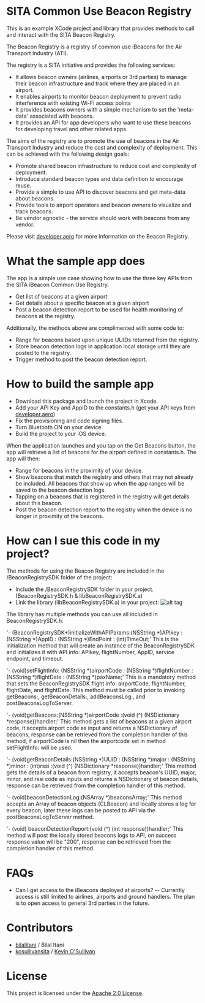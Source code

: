 
SITA Common Use Beacon Registry
============

This is an example XCode project and library that provides methods to call and interact with the SITA Beacon Registry.

The Beacon Registry is a registry of common use iBeacons for the Air Transport Industry (ATI).

The registry is a SITA initiative and provides the following services:

- It allows beacon owners (airlines, airports or 3rd parties) to manage their beacon infrastructure and track where they are placed in an airport.
- It enables airports to monitor beacon deployment to prevent radio interference with existing Wi-Fi access points
- It provides beacons owners with a simple mechanism to set the 'meta-data' associated with beacons.
- It provides an API for app developers who want to use these beacons for developing travel and other related apps.

The aims of the registry are to promote the use of beacons in the Air Transport Industry and reduce the cost and complexity of deployment. This can be achieved with the following design goals:

- Promote shared beacon infrastructure to reduce cost and complexity of deployment.
- Introduce standard beacon types and data definition to encourage reuse.
- Provide a simple to use API to discover beacons and get meta-data about beacons.
- Provide tools to airport operators and beacon owners to visualize and track beacons.
- Be vendor agnostic - the service should work with beacons from any vendor.

Please visit [developer.aero](http://www.developer.aero) for more information on the Beacon Registry.

What the sample app does
============

The app is a simple use case showing how to use the three key APIs from the SITA iBeacon Common Use Registry. 

- Get list of beacons at a given airport
- Get details about a specific beacon at a given airport
- Post a beacon detection report to be used for health monitoring of beacons at the registry.

Additionally, the methods above are complimented with some code to:

- Range for beacons based upon unique UUIDs returned from the registry.
- Store beacon detection logs in application local storage until they are posted to the registry.
- Trigger method to post the beacon detection report.

How to build the sample app
============

- Download this package and launch the project in Xcode.  
- Add your API Key and AppID to the constants.h (get your API keys from  [developer.aero](http://www.developer.aero))
- Fix the provisioning and code signing files.
- Turn Bluetooth ON on your device.
- Build the project to your iOS device.

When the application launches and you tap on the Get Beacons button, the app will retrieve a list of beacons for the airport defined in constants.h. The app will then:

- Range for beacons in the proximity of your device.
- Show beacons that match the registry and others that may not already be included.  All beacons that show up when the app ranges will be saved to the beacon detection logs.
- Tapping on a beacons that is registered in the registry will get details about this beacon.
- Post the beacon detection report to the registry when the device is no longer in proximity of the beacons.

How can I sue this code in my project?
============

The methods for using the Beacon Registry are included in the /BeaconRegistrySDK folder of the project:

- Include the /BeaconRegistrySDK folder in your project. (BeaconRegistrySDK.h & libBeaconRegistrySDK.a)
- Link the library (libBeaconRegistrySDK.a) in your project:
![alt tag](https://github.com/sitalab/beaconRegistry/blob/master/BeaconRegistrySDK%20Library.png)

The library has multiple methods you can use all included in BeaconRegistrySDK.h:

'- (BeaconRegistrySDK*)initializeWithAPIParams:(NSString *)APIkey : (NSString *)AppID : (NSString *)EndPoint : (int)TimeOut;'
 This is the initialization method that will create an instance of the BeaconRegistrySDK and initializes it with API info: APIkey, flightNumber, AppID, service endpoint, and timeout.

'- (void)setFlightInfo: (NSString *)airportCode : (NSString *)flightNumber : (NSString *)flightDate : (NSString *)paxName;'
This is a mandatory method that sets the BeaconRegistrySDK flight info: airportCode, flightNumber, flightDate, and flightDate.  This method must be called prior to invoking getBeacons:, getBeaconDetails:, addBeaconsLog:, and postBeaconsLogToServer.

'- (void)getBeacons:(NSString *)airportCode :(void (^) (NSDictionary *response))handler;'
This method gets a list of beacons at a given airport code, it accepts airport code as input and returns a NSDictionary of beacons, response can be retrieved from the completion handler of this method, if airportCode is nil then the airportcode set in method setFlightInfo: will be used.

'- (void)getBeaconDetails:(NSString *)UUID : (NSString *)major : (NSString *)minor : (int)rssi :(void (^) (NSDictionary *response))handler;'
This method gets the details of a beacon from registry, it accepts beacon's UUID, major, minor, and rssi code as inputs and returns a NSDictionary of beacon details, response can be retrieved from the completion handler of this method.

'- (void)beaconDetectionLog:(NSArray *)beaconsArray;'
This method accepts an Array of beacon objects (CLBeacon) and locally stores a log for every beacon, later these logs can be posted to API via the postBeaconsLogToServer method.


'- (void) beaconDetectionReport:(void (^) (int response))handler;'
This method will post the locally stored beacons logs to API, on success response value will be "200", response can be retrieved from the completion handler of this method.



FAQs
===
- Can I get access to the iBeacons deployed at airports?
-- Currently access is still limited to airlines, airports and ground handlers. The plan is to open access to general 3rd parties in the future. 


Contributors
============
* [bilalitani](https://github.com/bilalitani) / Bilal Itani
* [kosullivansita](https://github.com/kosullivansita) / [Kevin O'Sullivan](http://www.sita.aero/surveys-reports/sita-lab)

License
=======

This project is licensed under the [Apache 2.0 License](http://www.apache.org/licenses/LICENSE-2.0.html).
